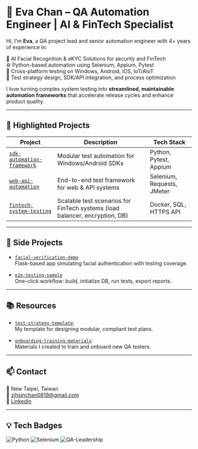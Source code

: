 
# 💼 Eva Chan – QA Automation Engineer | AI & FinTech Specialist

Hi, I'm **Eva**, a QA project lead and senior automation engineer with 4+ years of experience in:

🔐 AI Facial Recognition & eKYC Solutions for security and FinTech  
⚙️ Python-based automation using Selenium, Appium, Pytest  
📱 Cross-platform testing on Windows, Android, iOS, IoT/AIoT  
🚀 Test strategy design, SDK/API integration, and process optimization  

I love turning complex system testing into **streamlined, maintainable automation frameworks** that accelerate release cycles and enhance product quality.

---

## 🧪 Highlighted Projects

| Project | Description | Tech Stack |
|--------|-------------|------------|
| [`sdk-automation-framework`](https://github.com/YOUR_USERNAME/sdk-automation-framework) | Modular test automation for Windows/Android SDKs | Python, Pytest, Appium |
| [`web-api-automation`](https://github.com/YOUR_USERNAME/web-api-automation) | End-to-end test framework for web & API systems | Selenium, Requests, JMeter |
| [`fintech-system-testing`](https://github.com/YOUR_USERNAME/fintech-system-testing) | Scalable test scenarios for FinTech systems (load balancer, encryption, DB) | Docker, SQL, HTTPS API |

---

## 🔧 Side Projects

- [`facial-verification-demo`](https://github.com/EvaChan-Creator/Side-Projects/tree/master/facial-verification-demo)  
  Flask-based app simulating facial authentication with testing coverage.

- [`e2e-testing-sample`](https://github.com/YOUR_USERNAME/e2e-testing-sample)  
  One-click workflow: build, initialize DB, run tests, export reports.

---

## 📚 Resources

- [`test-strategy-template`](https://github.com/YOUR_USERNAME/test-strategy-template):  
  My template for designing modular, compliant test plans.

- [`onboarding-training-materials`](https://github.com/YOUR_USERNAME/onboarding-training-materials):  
  Materials I created to train and onboard new QA testers.

---

## 📫 Contact

📍 New Taipei, Taiwan  
📧 zihsinchan0819@gmail.com  
🔗 [LinkedIn](https://www.linkedin.com/in/YOUR_LINKEDIN_ID)

---

## 💡 Tech Badges

![Python](https://img.shields.io/badge/Python-3.9-blue)
![Selenium](https://img.shields.io/badge/Selenium-Automation-brightgreen)
![QA-Leadership](https://img.shields.io/badge/QA-Team_Lead-orange)
